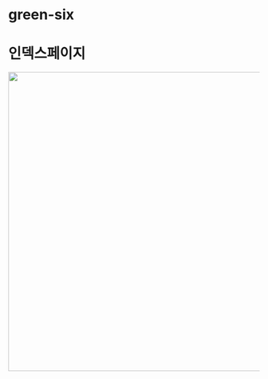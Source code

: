 # green-six


# 인덱스페이지
<img src = "https://private-user-images.githubusercontent.com/122292998/261247672-b4d76a71-c009-4e29-8a67-003339c89c28.PNG?jwt=eyJhbGciOiJIUzI1NiIsInR5cCI6IkpXVCJ9.eyJpc3MiOiJnaXRodWIuY29tIiwiYXVkIjoicmF3LmdpdGh1YnVzZXJjb250ZW50LmNvbSIsImtleSI6ImtleTEiLCJleHAiOjE2OTIyNjEyODUsIm5iZiI6MTY5MjI2MDk4NSwicGF0aCI6Ii8xMjIyOTI5OTgvMjYxMjQ3NjcyLWI0ZDc2YTcxLWMwMDktNGUyOS04YTY3LTAwMzMzOWM4OWMyOC5QTkc_WC1BbXotQWxnb3JpdGhtPUFXUzQtSE1BQy1TSEEyNTYmWC1BbXotQ3JlZGVudGlhbD1BS0lBSVdOSllBWDRDU1ZFSDUzQSUyRjIwMjMwODE3JTJGdXMtZWFzdC0xJTJGczMlMkZhd3M0X3JlcXVlc3QmWC1BbXotRGF0ZT0yMDIzMDgxN1QwODI5NDVaJlgtQW16LUV4cGlyZXM9MzAwJlgtQW16LVNpZ25hdHVyZT0zNDRkY2FjZTI1ODY5OTMwNDgwMmU5MGNmNjA1OGZjOWM1ZjM1YzQwZDVmNTg3ODljZGM3NjMyNGU5YWI3N2FmJlgtQW16LVNpZ25lZEhlYWRlcnM9aG9zdCZhY3Rvcl9pZD0wJmtleV9pZD0wJnJlcG9faWQ9MCJ9.L6bx_IKChRKzZGdxGgDdw9lwJ74rp64ykIdM3LH3OiU" width="600px">
